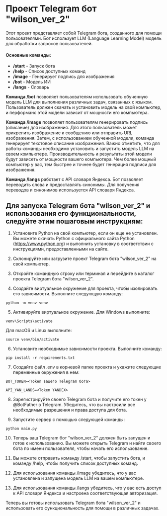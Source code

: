 # Проект Telegram бот "wilson_ver_2"

Этот проект представляет собой Telegram бота, созданного для помощи пользователями. Бот использует LLM (Language Learning Model) модель для обработки запросов пользователей.

#### Основные команды:
- **/start** - Запуск бота
- **/help** - Список доступных команд
- **/image** - Генерирует подпись для изображения
- **/bot** - Модель ИИ
- **/langs** - Словарь

**Команда /bot** позволяет пользователям использовать обученную модель LLM для выполнения различных задач, связанных с языком. Пользователь должен скачать и установить модель на свой компьютер, и перформанс этой модели зависит от мощности его компьютера.

**Команда /image** позволяет пользователям генерировать подпись (описание) для изображения. Для этого пользователь может прикрепить изображение к сообщению или отправить URL изображения. Затем, с использованием обученной модели, команда генерирует текстовое описание изображения. 
Важно отметить, что для работы команды необходимо установить и запустить модель LLM на своем компьютере. Производительность и результаты этой модели будут зависеть от мощности вашего компьютера. Чем более мощный компьютер у вас, тем быстрее и точнее будет генерация подписи для изображения.

**Команда /langs** работает с API словаря Яндекса. Бот позволяет переводить слова и предоставлять синонимы. Для получения переводов и синонимов используется API словаря Яндекса.

## Для запуска Telegram бота "wilson_ver_2" и использования его функциональности, следуйте этим пошаговым инструкциям:

1. Установите Python на свой компьютер, если он еще не установлен. Вы можете скачать Python с официального сайта Python (https://www.python.org) и выполнить установку в соответствии с инструкциями, предоставленными на сайте.

2. Склонируйте или загрузите проект Telegram бота "wilson_ver_2" на свой компьютер.

3. Откройте командную строку или терминал и перейдите в каталог проекта Telegram бота "wilson_ver_2".

4. Создайте виртуальное окружение для проекта, чтобы изолировать его зависимости. Выполните следующую команду:

```python -m venv venv```


5. Активируйте виртуальное окружение. Для Windows выполните:

```venv\Scripts\activate```


Для macOS и Linux выполните:

```source venv/bin/activate```


6. Установите необходимые зависимости проекта. Выполните команду:

```pip install -r requirements.txt```


7. Создайте файл .env в корневой папке проекта и укажите следующие переменные окружения в нем:

```BOT_TOKEN=<Token вашего Telegram бота>```

```API_YAN_LANDS=<Token YANDEX>```

8. Зарегистрируйте своего Telegram бота и получите его токен у @BotFather в Telegram. Убедитесь, что вы настроили все необходимые разрешения и права доступа для бота.

9. Запустите сервер с помощью следующей команды:

```python main.py```


10. Теперь ваш Telegram бот "wilson_ver_2" должен быть запущен и готов к использованию. Вы можете открыть Telegram и найти своего бота по имени пользователя, чтобы начать его использование.

11. Вы можете отправить команду /start, чтобы запустить бота, и команду /help, чтобы получить список доступных команд.

12. Для использования команды /image убедитесь, что у вас установлена и запущена модель LLM на вашем компьютере.

13. Для использования команды /langs убедитесь, что у вас есть доступ к API словаря Яндекса и настроена соответствующая авторизация.

Теперь вы готовы использовать Telegram бота "wilson_ver_2" и использовать его функциональность для помощи в различных задачах.